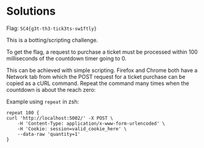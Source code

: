 # Solutions

Flag: `SC4{g3t-th3-tick3ts-sw1ftly}`

This is a botting/scripting challenge.

To get the flag, a request to purchase a ticket must be processed within 100 milliseconds of the countdown timer going to 0.

This can be achieved with simple scripting. Firefox and Chrome both have a Network tab from which the POST request for a ticket
purchase can be copied as a cURL command. Repeat the command many times when the countdown is about the reach zero:

Example using `repeat` in zsh:

```
repeat 100 {
curl 'http://localhost:5002/' -X POST \
    -H 'Content-Type: application/x-www-form-urlencoded' \
    -H 'Cookie: session=valid_cookie_here' \
    --data-raw 'quantity=1'
}
```
